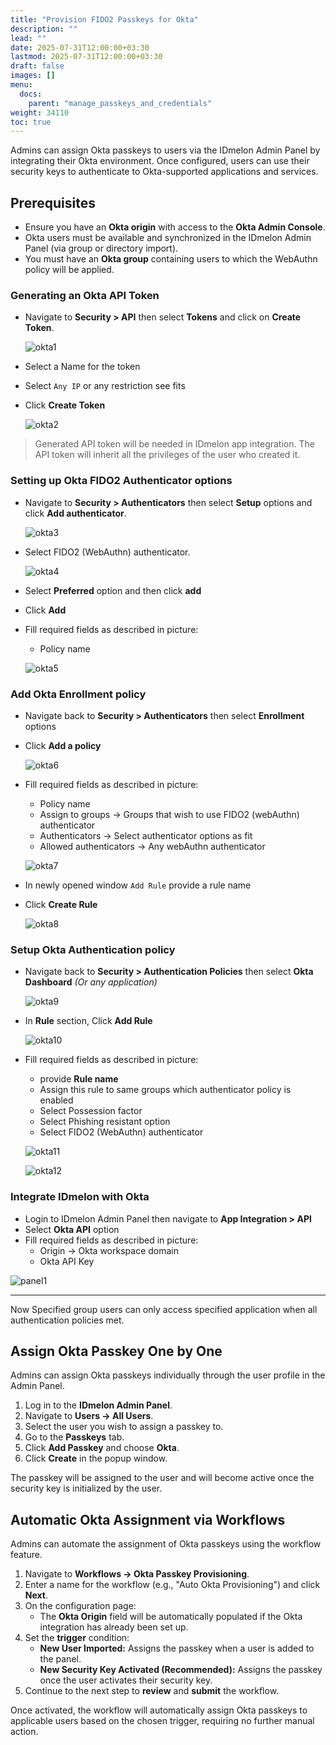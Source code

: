 ```yaml
---
title: "Provision FIDO2 Passkeys for Okta"
description: ""
lead: ""
date: 2025-07-31T12:00:00+03:30
lastmod: 2025-07-31T12:00:00+03:30
draft: false
images: []
menu:
  docs:
    parent: "manage_passkeys_and_credentials"
weight: 34110
toc: true
---
```


Admins can assign Okta passkeys to users via the IDmelon Admin Panel by integrating their Okta environment. Once configured, users can use their security keys to authenticate to Okta-supported applications and services.

## Prerequisites

- Ensure you have an **Okta origin** with access to the **Okta Admin Console**.
- Okta users must be available and synchronized in the IDmelon Admin Panel (via group or directory import).
- You must have an **Okta group** containing users to which the WebAuthn policy will be applied.

### Generating an Okta API Token

- Navigate to **Security > API** then select **Tokens** and click on **Create Token**.

  ![okta1](/images/vendor/provisioning/okta/01.png)

- Select a Name for the token
- Select `Any IP` or any restriction see fits
- Click **Create Token**

  ![okta2](/images/vendor/provisioning/okta/02.png)

> Generated API token will be needed in IDmelon app integration.
> The API token will inherit all the privileges of the user who created it.

### Setting up Okta FIDO2 Authenticator options

- Navigate to **Security > Authenticators** then select **Setup** options and click **Add authenticator**.

  ![okta3](/images/vendor/provisioning/okta/03.png)

- Select FIDO2 (WebAuthn) authenticator.

  ![okta4](/images/vendor/provisioning/okta/04.png)

- Select **Preferred** option and then click **add**
- Click **Add**
- Fill required fields as described in picture:
  - Policy name

  ![okta5](/images/vendor/provisioning/okta/05.png)

### Add Okta Enrollment policy

- Navigate back to **Security > Authenticators** then select **Enrollment** options
- Click **Add a policy**

  ![okta6](/images/vendor/provisioning/okta/06.png)

- Fill required fields as described in picture:
  - Policy name
  - Assign to groups -> Groups that wish to use FIDO2 (webAuthn) authenticator
  - Authenticators -> Select authenticator options as fit
  - Allowed authenticators -> Any webAuthn authenticator

  ![okta7](/images/vendor/provisioning/okta/07.png)

- In newly opened window `Add Rule` provide a rule name
- Click **Create Rule**

  ![okta8](/images/vendor/provisioning/okta/08.png)

### Setup Okta Authentication policy

- Navigate back to **Security > Authentication Policies** then select **Okta Dashboard** _(Or any application)_

  ![okta9](/images/vendor/provisioning/okta/09.png)

- In **Rule** section, Click **Add Rule**

  ![okta10](/images/vendor/provisioning/okta/10.png)

- Fill required fields as described in picture:
  - provide **Rule name**
  - Assign this rule to same groups which authenticator policy is enabled
  - Select Possession factor
  - Select Phishing resistant option
  - Select FIDO2 (WebAuthn) authenticator

  ![okta11](/images/vendor/provisioning/okta/11.png)

  ![okta12](/images/vendor/provisioning/okta/12.png)

### Integrate IDmelon with Okta

- Login to IDmelon Admin Panel then navigate to **App Integration > API**
- Select **Okta API** option
- Fill required fields as described in picture:
  - Origin -> Okta workspace domain
  - Okta API Key

![panel1](/images/vendor/provisioning/okta/p01.png)

---

Now Specified group users can only access specified application when all authentication policies met.

## Assign Okta Passkey One by One

Admins can assign Okta passkeys individually through the user profile in the Admin Panel.

1. Log in to the **IDmelon Admin Panel**.
2. Navigate to **Users → All Users**.
3. Select the user you wish to assign a passkey to.
4. Go to the **Passkeys** tab.
5. Click **Add Passkey** and choose **Okta**.
6. Click **Create** in the popup window.

The passkey will be assigned to the user and will become active once the security key is initialized by the user.

## Automatic Okta Assignment via Workflows

Admins can automate the assignment of Okta passkeys using the workflow feature.

1. Navigate to **Workflows → Okta Passkey Provisioning**.
2. Enter a name for the workflow (e.g., "Auto Okta Provisioning") and click **Next**.
3. On the configuration page:
   - The **Okta Origin** field will be automatically populated if the Okta integration has already been set up.
4. Set the **trigger** condition:
   - **New User Imported:** Assigns the passkey when a user is added to the panel.
   - **New Security Key Activated (Recommended):** Assigns the passkey once the user activates their security key.
5. Continue to the next step to **review** and **submit** the workflow.

Once activated, the workflow will automatically assign Okta passkeys to applicable users based on the chosen trigger, requiring no further manual action.
